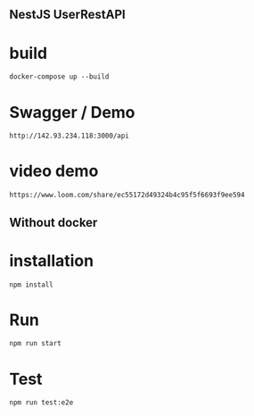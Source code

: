 ## NestJS UserRestAPI

# build
```
docker-compose up --build
```

# Swagger / Demo
```
http://142.93.234.118:3000/api
```

# video demo
```
https://www.loom.com/share/ec55172d49324b4c95f5f6693f9ee594
```


## Without docker

# installation

```
npm install
```

# Run
```
npm run start
```

# Test

```
npm run test:e2e
```

